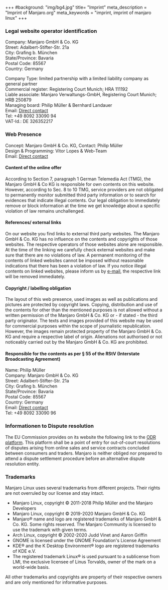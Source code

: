 +++
#background: "img/bg4.jpg"
title= "Imprint"
meta_description = "Imprint of Manjaro.org"
meta_keywords = "imprint, imprint of manjaro linux"
+++

### Legal website operator identification

Company: Manjaro GmbH & Co. KG  
Street: Adalbert-Stifter-Str. 21a  
City: Grafing b. München  
State/Province: Bavaria  
Postal Code: 85567  
Country: Germany  

Company Type: limited partnership with a limited liability company as general partner  
Commercial register: Registering Court Munich; HRA 111192  
Liable associate: Manjaro Verwaltungs-GmbH, Registering Court Munich; HRB 250879  
Managing board: Philip Müller & Bernhard Landauer  
Email: [Direct contact](mailto:management@manjaro.org)  
Tel: +49 8092 33090 94  
VAT-Id.: DE 326352217  

### Web Presence

Concept: Manjaro GmbH & Co. KG, Contact: Philip Müller  
Design & Programming: Vitor Lopes & Web-Team  
Email: [Direct contact](mailto:info@manjaro.org)  

#### Content of the online offer

According to Section 7, paragraph 1 German Telemedia Act (TMG), the Manjaro GmbH & Co KG is responsible for own contents on this website. However, according to Sec. 8 to 10 TMG, service providers are not obligated to permanently monitor submitted third party information or to search for evidences that indicate illegal contents. Our legal obligation to immediately remove or block information at the time we get knowledge about a specific violation of law remains unchallenged.

#### References/ external links

On our website you find links to external third party websites. The Manjaro GmbH & Co. KG has no influence on the contents and copyrights of those websites. The respective operators of those websites alone are responsible. At the time of the linking we carefully check external websites and make sure that there are no violations of law. A permanent monitoring of the contents of linked websites cannot be imposed without reasonable indications that there has been a violation of law. If you notice illegal contents on linked websites, please inform us by [e-mail](mailto:webmaster@manjaro.org), the respective link will be removed immediately.

#### Copyright / labelling obligation

The layout of this web presence, used images as well as publications and pictures are protected by copyright laws. Copying, distribution and use of the contents for other than the mentioned purposes is not allowed without a written permission of the Manjaro GmbH & Co. KG or - if stated - the third party originator. The texts and images provided of this website may be used for commercial purposes within the scope of journalistic republication. However, the images remain protected property of the Manjaro GmbH & Co. KG and require a respective label of origin. Alienations not authorised or not noticeably carried out by the Manjaro GmbH & Co. KG are prohibited.

#### Responsible for the contents as per § 55 of the RStV (Interstate Broadcasting Agreement)

Name: Philip Müller  
Company: Manjaro GmbH & Co. KG  
Street: Adalbert-Stifter-Str. 21a  
City: Grafing b. München  
State/Province: Bavaria  
Postal Code: 85567  
Country: Germany  
Email: [Direct contact](mailto:content@manjaro.org)  
Tel: +49 8092 33090 96  

### Informationen to Dispute resolution

The EU Commission provides on its website the following link to the [ODR platform](http://ec.europa.eu/consumers/odr). This platform shall be a point of entry for out-of-court resolutions of disputes arising from online sales and service contracts concluded between consumers and traders. Manjaro is neither obliged nor prepared to attend a dispute settlement procedure before an alternative dispute resolution entity.

### Trademarks

Manjaro Linux uses several trademarks from different projects. Their rights are not overruled by our license and stay intact.

* Manjaro Linux, copyright © 2011-2018 Philip Müller and the Manjaro Developers
* Manjaro Linux, copyright © 2019-2020 Manjaro GmbH & Co. KG
* Manjaro® name and logo are registered trademarks of Manjaro GmbH & Co. KG. Some rights reserved. The Manjaro Community is licensed to use the trademark with given terms.
* Arch Linux, copyright © 2002-2020 Judd Vinet and Aaron Griffin
* GNOME is licensed under the GNOME Foundation's License Agreement
* KDE® and the K Desktop Environment® logo are registered trademarks of KDE e.V.
* The registered trademark Linux® is used pursuant to a sublicense from LMI, the exclusive licensee of Linus Torvalds, owner of the mark on a world-wide basis.

All other trademarks and copyrights are property of their respective owners and are only mentioned for informative purposes.
